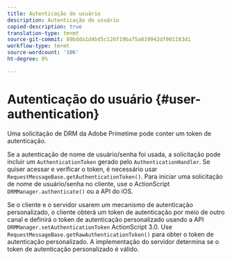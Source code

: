 ```yaml
---
title: Autenticação do usuário
description: Autenticação do usuário
copied-description: true
translation-type: tm+mt
source-git-commit: 89bdda1d4bd5c126f19ba75a819942df901183d1
workflow-type: tm+mt
source-wordcount: '106'
ht-degree: 0%

---
```



# Autenticação do usuário {#user-authentication}

Uma solicitação de DRM da Adobe Primetime pode conter um token de autenticação.

Se a autenticação de nome de usuário/senha foi usada, a solicitação pode incluir um `AuthenticationToken` gerado pelo `AuthenticationHandler`. Se quiser acessar e verificar o token, é necessário usar `RequestMessageBase.getAuthenticationToken()`. Para iniciar uma solicitação de nome de usuário/senha no cliente, use o ActionScript `DRMManager.authenticate()` ou a API do iOS.

Se o cliente e o servidor usarem um mecanismo de autenticação personalizado, o cliente obterá um token de autenticação por meio de outro canal e definirá o token de autenticação personalizado usando a API `DRMManager.setAuthenticationToken` ActionScript 3.0. Use `RequestMessageBase.getRawAuthenticationToken()` para obter o token de autenticação personalizado. A implementação do servidor determina se o token de autenticação personalizado é válido.
